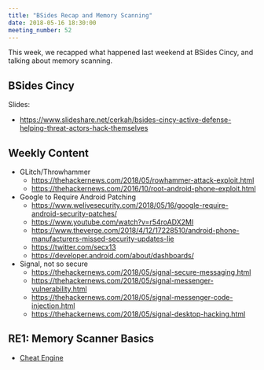 ```yaml
---
title: "BSides Recap and Memory Scanning"
date: 2018-05-16 18:30:00
meeting_number: 52
---
```

This week, we recapped what happened last weekend at BSides Cincy, and talking about memory scanning.

## BSides Cincy
Slides:
* https://www.slideshare.net/cerkah/bsides-cincy-active-defense-helping-threat-actors-hack-themselves

## Weekly Content
* GLitch/Throwhammer
  * https://thehackernews.com/2018/05/rowhammer-attack-exploit.html
  * https://thehackernews.com/2016/10/root-android-phone-exploit.html
* Google to Require Android Patching
  * https://www.welivesecurity.com/2018/05/16/google-require-android-security-patches/
  * https://www.youtube.com/watch?v=r54roADX2MI
  * https://www.theverge.com/2018/4/12/17228510/android-phone-manufacturers-missed-security-updates-lie
  * https://twitter.com/secx13
  * https://developer.android.com/about/dashboards/
* Signal, not so secure
  * https://thehackernews.com/2018/05/signal-secure-messaging.html
  * https://thehackernews.com/2018/05/signal-messenger-vulnerability.html
  * https://thehackernews.com/2018/05/signal-messenger-code-injection.html
  * https://thehackernews.com/2018/05/signal-desktop-hacking.html

## RE1: Memory Scanner Basics
* [Cheat Engine](https://www.cheatengine.org/)
